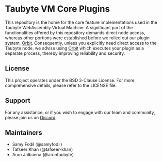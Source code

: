 # Taubyte VM Core Plugins

This repository is the home for the core feature implementations used in the Taubyte WebAssembly Virtual Machine. A significant part of the functionalities offered by this repository demands direct node access, whereas other portions were established before we rolled out our plugin system, [Orbit](https://github.com/taubyte/vm-orbit). Consequently, unless you explicitly need direct access to the Taubyte node, we advise using [Orbit](https://github.com/taubyte/vm-orbit) which executes your plugin as a separate process, thereby improving reliability and security.

## License

This project operates under the BSD 3-Clause License. For more comprehensive details, please refer to the LICENSE file.

## Support

For any assistance, or if you wish to engage with our team and community, please join us on [Discord](https://discord.gg/taubyte).

## Maintainers

 - Samy Fodil (@samyfodil)
 - Tafseer Khan (@tafseer-khan)
 - Aron Jalbuena (@arontaubyte)